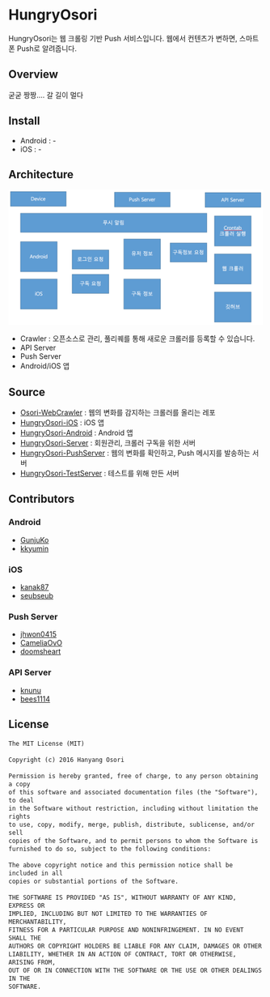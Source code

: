 # HungryOsori
HungryOsori는 웹 크롤링 기반 Push 서비스입니다. 웹에서 컨텐츠가 변하면, 스마트폰 Push로 알려줍니다.

## Overview
굳굳 짱짱.... 갈 길이 멀다

## Install
* Android : -
* iOS : -

## Architecture
![img_architecture](./hungryosori_architecture.png)
* Crawler : 오픈소스로 관리, 풀리퀘를 통해 새로운 크롤러를 등록할 수 있습니다.
* API Server
* Push Server
* Android/iOS 앱

## Source
* [Osori-WebCrawler](https://github.com/HyOsori/Osori-WebCrawler) : 웹의 변화를 감지하는 크롤러를 올리는 레포
* [HungryOsori-iOS](https://github.com/HyOsori/HungryOsori-iOS) : iOS 앱
* [HungryOsori-Android](https://github.com/HyOsori/HungryOsori-Android) : Android 앱
* [HungryOsori-Server](https://github.com/HyOsori/HungryOsori-Server) : 회원관리, 크롤러 구독을 위한 서버 
* [HungryOsori-PushServer](https://github.com/HyOsori/HungryOsori-PushServer) : 웹의 변화를 확인하고, Push 메시지를 발송하는 서버
* [HungryOsori-TestServer](https://github.com/HyOsori/HungryOsori-TestServer) : 테스트를 위해 만든 서버 

## Contributors
### Android
* [GunjuKo](https://github.com/GunjuKo)
* [kkyumin](https://github.com/kkyumin)

### iOS
* [kanak87](https://github.com/kanak87)
* [seubseub](https://github.com/seubseub)

### Push Server
* [jhwon0415](https://github.com/jhwon0415)
* [CameliaOvO](https://github.com/CameliaOvO)
* [doomsheart](https://github.com/doomsheart)

### API Server
* [knunu](https://github.com/knunu)
* [bees1114](https://github.com/bees1114)

## License
```
The MIT License (MIT)

Copyright (c) 2016 Hanyang Osori

Permission is hereby granted, free of charge, to any person obtaining a copy
of this software and associated documentation files (the "Software"), to deal
in the Software without restriction, including without limitation the rights
to use, copy, modify, merge, publish, distribute, sublicense, and/or sell
copies of the Software, and to permit persons to whom the Software is
furnished to do so, subject to the following conditions:

The above copyright notice and this permission notice shall be included in all
copies or substantial portions of the Software.

THE SOFTWARE IS PROVIDED "AS IS", WITHOUT WARRANTY OF ANY KIND, EXPRESS OR
IMPLIED, INCLUDING BUT NOT LIMITED TO THE WARRANTIES OF MERCHANTABILITY,
FITNESS FOR A PARTICULAR PURPOSE AND NONINFRINGEMENT. IN NO EVENT SHALL THE
AUTHORS OR COPYRIGHT HOLDERS BE LIABLE FOR ANY CLAIM, DAMAGES OR OTHER
LIABILITY, WHETHER IN AN ACTION OF CONTRACT, TORT OR OTHERWISE, ARISING FROM,
OUT OF OR IN CONNECTION WITH THE SOFTWARE OR THE USE OR OTHER DEALINGS IN THE
SOFTWARE.
```
